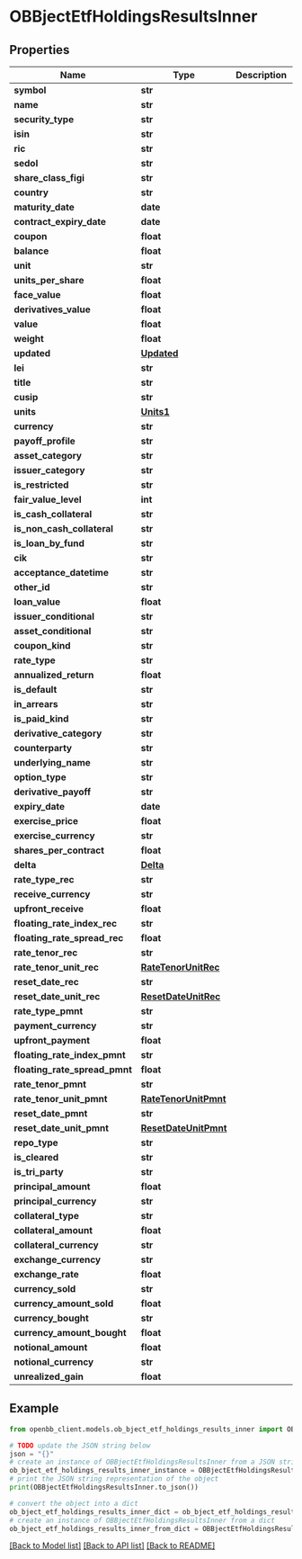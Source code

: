 # OBBjectEtfHoldingsResultsInner


## Properties

Name | Type | Description | Notes
------------ | ------------- | ------------- | -------------
**symbol** | **str** |  | [optional] 
**name** | **str** |  | [optional] 
**security_type** | **str** |  | [optional] 
**isin** | **str** |  | [optional] 
**ric** | **str** |  | [optional] 
**sedol** | **str** |  | [optional] 
**share_class_figi** | **str** |  | [optional] 
**country** | **str** |  | [optional] 
**maturity_date** | **date** |  | [optional] 
**contract_expiry_date** | **date** |  | [optional] 
**coupon** | **float** |  | [optional] 
**balance** | **float** |  | [optional] 
**unit** | **str** |  | [optional] 
**units_per_share** | **float** |  | [optional] 
**face_value** | **float** |  | [optional] 
**derivatives_value** | **float** |  | [optional] 
**value** | **float** |  | [optional] 
**weight** | **float** |  | [optional] 
**updated** | [**Updated**](Updated.md) |  | [optional] 
**lei** | **str** |  | [optional] 
**title** | **str** |  | [optional] 
**cusip** | **str** |  | [optional] 
**units** | [**Units1**](Units1.md) |  | [optional] 
**currency** | **str** |  | [optional] 
**payoff_profile** | **str** |  | [optional] 
**asset_category** | **str** |  | [optional] 
**issuer_category** | **str** |  | [optional] 
**is_restricted** | **str** |  | [optional] 
**fair_value_level** | **int** |  | [optional] 
**is_cash_collateral** | **str** |  | [optional] 
**is_non_cash_collateral** | **str** |  | [optional] 
**is_loan_by_fund** | **str** |  | [optional] 
**cik** | **str** |  | [optional] 
**acceptance_datetime** | **str** |  | [optional] 
**other_id** | **str** |  | [optional] 
**loan_value** | **float** |  | [optional] 
**issuer_conditional** | **str** |  | [optional] 
**asset_conditional** | **str** |  | [optional] 
**coupon_kind** | **str** |  | [optional] 
**rate_type** | **str** |  | [optional] 
**annualized_return** | **float** |  | [optional] 
**is_default** | **str** |  | [optional] 
**in_arrears** | **str** |  | [optional] 
**is_paid_kind** | **str** |  | [optional] 
**derivative_category** | **str** |  | [optional] 
**counterparty** | **str** |  | [optional] 
**underlying_name** | **str** |  | [optional] 
**option_type** | **str** |  | [optional] 
**derivative_payoff** | **str** |  | [optional] 
**expiry_date** | **date** |  | [optional] 
**exercise_price** | **float** |  | [optional] 
**exercise_currency** | **str** |  | [optional] 
**shares_per_contract** | **float** |  | [optional] 
**delta** | [**Delta**](Delta.md) |  | [optional] 
**rate_type_rec** | **str** |  | [optional] 
**receive_currency** | **str** |  | [optional] 
**upfront_receive** | **float** |  | [optional] 
**floating_rate_index_rec** | **str** |  | [optional] 
**floating_rate_spread_rec** | **float** |  | [optional] 
**rate_tenor_rec** | **str** |  | [optional] 
**rate_tenor_unit_rec** | [**RateTenorUnitRec**](RateTenorUnitRec.md) |  | [optional] 
**reset_date_rec** | **str** |  | [optional] 
**reset_date_unit_rec** | [**ResetDateUnitRec**](ResetDateUnitRec.md) |  | [optional] 
**rate_type_pmnt** | **str** |  | [optional] 
**payment_currency** | **str** |  | [optional] 
**upfront_payment** | **float** |  | [optional] 
**floating_rate_index_pmnt** | **str** |  | [optional] 
**floating_rate_spread_pmnt** | **float** |  | [optional] 
**rate_tenor_pmnt** | **str** |  | [optional] 
**rate_tenor_unit_pmnt** | [**RateTenorUnitPmnt**](RateTenorUnitPmnt.md) |  | [optional] 
**reset_date_pmnt** | **str** |  | [optional] 
**reset_date_unit_pmnt** | [**ResetDateUnitPmnt**](ResetDateUnitPmnt.md) |  | [optional] 
**repo_type** | **str** |  | [optional] 
**is_cleared** | **str** |  | [optional] 
**is_tri_party** | **str** |  | [optional] 
**principal_amount** | **float** |  | [optional] 
**principal_currency** | **str** |  | [optional] 
**collateral_type** | **str** |  | [optional] 
**collateral_amount** | **float** |  | [optional] 
**collateral_currency** | **str** |  | [optional] 
**exchange_currency** | **str** |  | [optional] 
**exchange_rate** | **float** |  | [optional] 
**currency_sold** | **str** |  | [optional] 
**currency_amount_sold** | **float** |  | [optional] 
**currency_bought** | **str** |  | [optional] 
**currency_amount_bought** | **float** |  | [optional] 
**notional_amount** | **float** |  | [optional] 
**notional_currency** | **str** |  | [optional] 
**unrealized_gain** | **float** |  | [optional] 

## Example

```python
from openbb_client.models.ob_bject_etf_holdings_results_inner import OBBjectEtfHoldingsResultsInner

# TODO update the JSON string below
json = "{}"
# create an instance of OBBjectEtfHoldingsResultsInner from a JSON string
ob_bject_etf_holdings_results_inner_instance = OBBjectEtfHoldingsResultsInner.from_json(json)
# print the JSON string representation of the object
print(OBBjectEtfHoldingsResultsInner.to_json())

# convert the object into a dict
ob_bject_etf_holdings_results_inner_dict = ob_bject_etf_holdings_results_inner_instance.to_dict()
# create an instance of OBBjectEtfHoldingsResultsInner from a dict
ob_bject_etf_holdings_results_inner_from_dict = OBBjectEtfHoldingsResultsInner.from_dict(ob_bject_etf_holdings_results_inner_dict)
```
[[Back to Model list]](../README.md#documentation-for-models) [[Back to API list]](../README.md#documentation-for-api-endpoints) [[Back to README]](../README.md)


